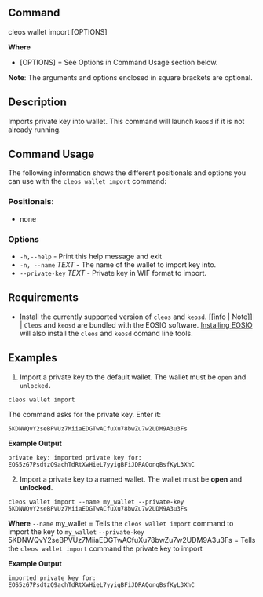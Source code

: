 ## Command
cleos wallet import [OPTIONS]

**Where**
* [OPTIONS] = See Options in Command Usage section below. 

**Note**: The arguments and options enclosed in square brackets are optional.

## Description
Imports private key into wallet. This command will launch `keosd` if it is not already running. 

## Command Usage
The following information shows the different positionals and options you can use with the `cleos wallet import` command:

### Positionals:
- none
### Options
- `-h,--help` - Print this help message and exit
- `-n, --name` _TEXT_ - The name of the wallet to import key into.
- `--private-key` _TEXT_ - Private key in WIF format to import.

## Requirements
* Install the currently supported version of `cleos` and `keosd`.
[[info | Note]]
| `Cleos` and `keosd` are bundled with the EOSIO software. [Installing EOSIO](../../00_install/index.md) will also install the `cleos` and `keosd` comand line tools. 

## Examples
1. Import a private key to the default wallet. The wallet must be `open` and `unlocked.`
```shell
cleos wallet import
```

The command asks for the private key. Enter it:

```shell
5KDNWQvY2seBPVUz7MiiaEDGTwACfuXu78bwZu7w2UDM9A3u3Fs
```

**Example Output**
```shell
private key: imported private key for: EOS5zG7PsdtzQ9achTdRtXwHieL7yyigBFiJDRAQonqBsfKyL3XhC
```

2. Import a private key to a named wallet. The wallet must be **open** and **unlocked**.
```shell
cleos wallet import --name my_wallet --private-key 5KDNWQvY2seBPVUz7MiiaEDGTwACfuXu78bwZu7w2UDM9A3u3Fs
```
**Where**
`--name` my_wallet = Tells the `cleos wallet import` command to import the key to `my_wallet` 
`--private-key` 5KDNWQvY2seBPVUz7MiiaEDGTwACfuXu78bwZu7w2UDM9A3u3Fs = Tells the `cleos wallet import` command the private key to import 

**Example Output**
```shell
imported private key for: EOS5zG7PsdtzQ9achTdRtXwHieL7yyigBFiJDRAQonqBsfKyL3XhC
```
